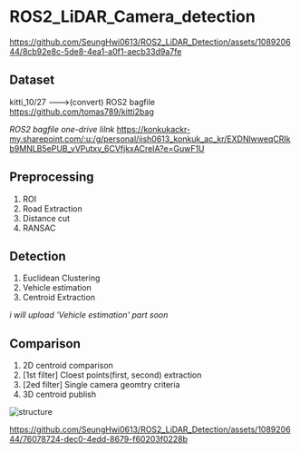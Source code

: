 # ROS2_LiDAR_Camera_detection

https://github.com/SeungHwi0613/ROS2_LiDAR_Detection/assets/108920644/8cb92e8c-5de8-4ea1-a0f1-aecb33d9a7fe  

## Dataset
kitti_10/27 --->(convert) ROS2 bagfile
https://github.com/tomas789/kitti2bag

*ROS2 bagfile one-drive lilnk*
https://konkukackr-my.sharepoint.com/:u:/g/personal/iish0613_konkuk_ac_kr/EXDNlwweqCRIkb9MNLB5ePUB_vVPutxy_6CVfjkxACreIA?e=GuwF1U

## Preprocessing
1) ROI
2) Road Extraction
3) Distance cut
4) RANSAC  

## Detection
1) Euclidean Clustering
2) Vehicle estimation
3) Centroid Extraction  

*i will upload 'Vehicle estimation' part soon*

## Comparison  
1) 2D centroid comparison
2) [1st filter] Cloest points(first, second) extraction
3) [2ed filter] Single camera geomtry criteria
4) 3D centroid publish

![structure](https://github.com/SeungHwi0613/ROS2_LiDAR_Camera_detection/assets/108920644/8976cfd6-8361-4a37-98b8-63cbdd3cf014)


https://github.com/SeungHwi0613/ROS2_LiDAR_Detection/assets/108920644/76078724-dec0-4edd-8679-f60203f0228b  
